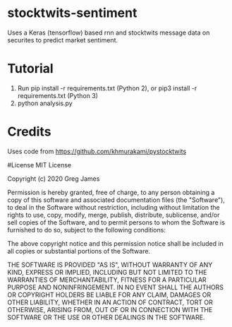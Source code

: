 # stocktwits-sentiment

Uses a Keras (tensorflow) based rnn and stocktwits message data on securites to predict market sentiment.

# Tutorial
1. Run pip install -r requirements.txt (Python 2), or pip3 install -r requirements.txt (Python 3)
2. python analysis.py

# Credits
Uses code from https://github.com/khmurakami/pystocktwits

#License
MIT License

Copyright (c) 2020 Greg James

Permission is hereby granted, free of charge, to any person obtaining a copy
of this software and associated documentation files (the "Software"), to deal
in the Software without restriction, including without limitation the rights
to use, copy, modify, merge, publish, distribute, sublicense, and/or sell
copies of the Software, and to permit persons to whom the Software is
furnished to do so, subject to the following conditions:

The above copyright notice and this permission notice shall be included in all
copies or substantial portions of the Software.

THE SOFTWARE IS PROVIDED "AS IS", WITHOUT WARRANTY OF ANY KIND, EXPRESS OR
IMPLIED, INCLUDING BUT NOT LIMITED TO THE WARRANTIES OF MERCHANTABILITY,
FITNESS FOR A PARTICULAR PURPOSE AND NONINFRINGEMENT. IN NO EVENT SHALL THE
AUTHORS OR COPYRIGHT HOLDERS BE LIABLE FOR ANY CLAIM, DAMAGES OR OTHER
LIABILITY, WHETHER IN AN ACTION OF CONTRACT, TORT OR OTHERWISE, ARISING FROM,
OUT OF OR IN CONNECTION WITH THE SOFTWARE OR THE USE OR OTHER DEALINGS IN THE
SOFTWARE.
